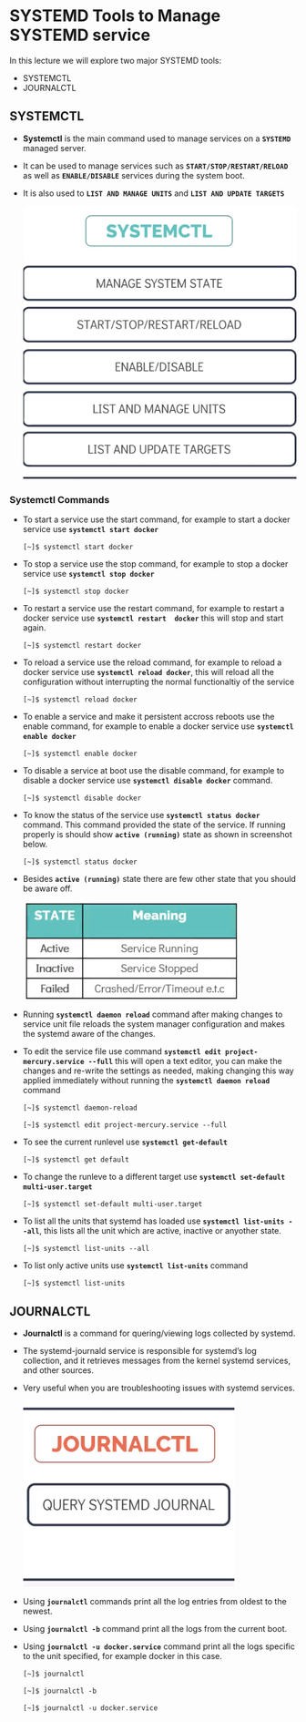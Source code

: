 # SYSTEMD Tools to Manage SYSTEMD service


  In this lecture we will explore two major SYSTEMD tools:
  - SYSTEMCTL
  - JOURNALCTL

  ## SYSTEMCTL

   - __Systemctl__ is the main command used to manage services on a **`SYSTEMD`** managed server.
   - It can be used to manage services such as **`START/STOP/RESTART/RELOAD`** as well as **`ENABLE/DISABLE`** services
     during the system boot.
   - It is also used to **`LIST AND MANAGE UNITS`** and **`LIST AND UPDATE TARGETS`**
   
      ![Systemctl](../../images/systemctl.png)

### Systemctl Commands 

  - To start a service use the start command, for example to start a docker service use **`systemctl start docker`**
    
      ```
      [~]$ systemctl start docker
      ```

  - To stop a service use the stop command, for example to stop a docker service use **`systemctl stop docker`**
    
      ```
      [~]$ systemctl stop docker
      ```
  - To restart a service use the restart command, for example to restart a docker service use **`systemctl restart  docker`** this will stop and start again.

      ```
      [~]$ systemctl restart docker
      ```
  - To reload a service use the reload command, for example to reload a docker service use **`systemctl reload docker`**, this will reload all the configuration without interrupting the normal functionaltiy of the service
    
      ```
      [~]$ systemctl reload docker
      ```
  - To enable a service and make it persistent accross reboots use the enable command, for example to enable a docker service use **`systemctl enable docker`**
      
      ```
      [~]$ systemctl enable docker
      ```

  - To disable a service at boot use the disable command, for example to disable a docker service use **`systemctl disable docker`** command.
      
      ```
      [~]$ systemctl disable docker
      ```

  - To know the status of the service use **`systemctl status docker`** command. This command provided the state of the service. If running properly is should show **`active (running)`** state as shown in screenshot below.
    
      ```
      [~]$ systemctl status docker
      ```

  - Besides **`active (running)`** state there are few other state that you should be aware off.
        
      ![Other](../../images/otherstate.PNG)

  - Running **`systemctl daemon reload`** command after making changes to service unit file reloads the system manager configuration and makes the systemd aware of the changes. 

  - To edit the service file use command **`systemctl edit project-mercury.service --full`** this will open a text editor, you can make the changes and re-write the settings as needed, making changing this way applied immediately without running the **`systemctl daemon reload`** command
      
      ```
      [~]$ systemctl daemon-reload
      ```
      ```
      [~]$ systemctl edit project-mercury.service --full
      ```
  - To see the current runlevel use **`systemctl get-default`**
      
      ```
      [~]$ systemctl get default
      ```

  - To change the runleve to a different target use  **`systemctl set-default multi-user.target`**
      
      ```
      [~]$ systemctl set-default multi-user.target
      ```

  - To list all the units that systemd has loaded use **`systemctl list-units --all`**, this lists all the unit which are active, inactive or anyother state.
      
      ```
      [~]$ systemctl list-units --all
      ```

  - To list only active units use **`systemctl list-units`** command
      
      ```
      [~]$ systemctl list-units
      ```   

## JOURNALCTL

   - __Journalctl__ is a command for quering/viewing logs collected by systemd.
   - The systemd-journald service is responsible for systemd’s log collection, and it retrieves messages from the kernel    systemd services, and other sources.
   - Very useful when you are troubleshooting issues with systemd services.
     
      ![Journalctl](../../images/journalctl.png)

   - Using **`journalctl`** commands print all the log entries from oldest to the newest.
   - Using **`journalctl -b`** command print all the logs from the current boot.
   - Using **`journalctl -u docker.service`** command print all the logs specific to the unit specified, for example docker in this case.

      ```
      [~]$ journalctl
      ```

      ```
      [~]$ journalctl -b
      ```      

      ```
      [~]$ journalctl -u docker.service 
      ```
